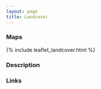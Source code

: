 ```yaml
---
layout: page
title: Landcover
---
```


### Maps
{% include leaflet_landcover.html %}

### Description

### Links
